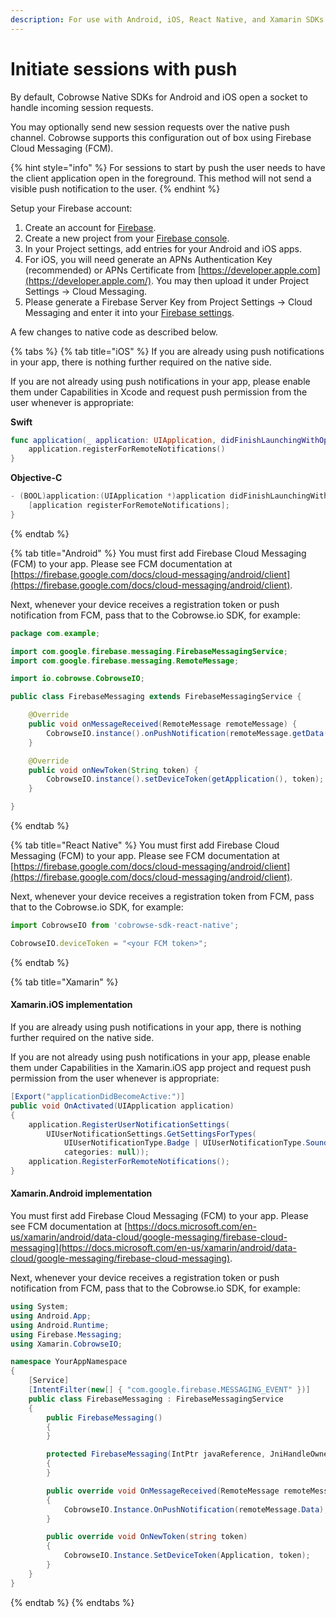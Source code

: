 ```yaml
---
description: For use with Android, iOS, React Native, and Xamarin SDKs only.
---
```


# Initiate sessions with push

By default, Cobrowse Native SDKs for Android and iOS open a socket to handle incoming session requests.

You may optionally send new session requests over the native push channel. Cobrowse supports this configuration out of box using Firebase Cloud Messaging (FCM).

{% hint style="info" %}
For sessions to start by push the user needs to have the client application open in the foreground. This method will not send a visible push notification to the user.
{% endhint %}

Setup your Firebase account:

1. Create an account for [Firebase](https://firebase.google.com/).
2. Create a new project from your [Firebase console](https://console.firebase.google.com/).
3. In your Project settings, add entries for your Android and iOS apps.
4. For iOS, you will need generate an APNs Authentication Key (recommended) or APNs Certificate from [https://developer.apple.com](https://developer.apple.com/). You may then upload it under Project Settings -> Cloud Messaging.
5. Please generate a Firebase Server Key from Project Settings -> Cloud Messaging and enter it into your [Firebase settings](https://cobrowse.io/dashboard/settings/firebase).

A few changes to native code as described below.

{% tabs %}
{% tab title="iOS" %}
If you are already using push notifications in your app, there is nothing further required on the native side.

If you are not already using push notifications in your app, please enable them under Capabilities in Xcode and request push permission from the user whenever is appropriate:

**Swift**

```swift
func application(_ application: UIApplication, didFinishLaunchingWithOptions launchOptions: [UIApplication.LaunchOptionsKey: Any]?) -> Bool {
    application.registerForRemoteNotifications()
}
```

**Objective-C**

```objectivec
- (BOOL)application:(UIApplication *)application didFinishLaunchingWithOptions:(NSDictionary *)launchOptions
    [application registerForRemoteNotifications];
}
```
{% endtab %}

{% tab title="Android" %}
You must first add Firebase Cloud Messaging (FCM) to your app. Please see FCM documentation at [https://firebase.google.com/docs/cloud-messaging/android/client](https://firebase.google.com/docs/cloud-messaging/android/client).

Next, whenever your device receives a registration token or push notification from FCM, pass that to the Cobrowse.io SDK, for example:

```java
package com.example;

import com.google.firebase.messaging.FirebaseMessagingService;
import com.google.firebase.messaging.RemoteMessage;

import io.cobrowse.CobrowseIO;

public class FirebaseMessaging extends FirebaseMessagingService {

    @Override
    public void onMessageReceived(RemoteMessage remoteMessage) {
        CobrowseIO.instance().onPushNotification(remoteMessage.getData());
    }

    @Override
    public void onNewToken(String token) {
        CobrowseIO.instance().setDeviceToken(getApplication(), token);
    }

}
```
{% endtab %}

{% tab title="React Native" %}
You must first add Firebase Cloud Messaging (FCM) to your app. Please see FCM documentation at [https://firebase.google.com/docs/cloud-messaging/android/client](https://firebase.google.com/docs/cloud-messaging/android/client).

Next, whenever your device receives a registration token from FCM, pass that to the Cobrowse.io SDK, for example:

```javascript
import CobrowseIO from 'cobrowse-sdk-react-native';

CobrowseIO.deviceToken = "<your FCM token>";
```
{% endtab %}

{% tab title="Xamarin" %}
#### Xamarin.iOS implementation

If you are already using push notifications in your app, there is nothing further required on the native side.

If you are not already using push notifications in your app, please enable them under Capabilities in the Xamarin.iOS app project and request push permission from the user whenever is appropriate:

```csharp
[Export("applicationDidBecomeActive:")]
public void OnActivated(UIApplication application)
{
    application.RegisterUserNotificationSettings(
        UIUserNotificationSettings.GetSettingsForTypes(
            UIUserNotificationType.Badge | UIUserNotificationType.Sound | UIUserNotificationType.Alert,
            categories: null));
    application.RegisterForRemoteNotifications();
}
```

#### Xamarin.Android implementation

You must first add Firebase Cloud Messaging (FCM) to your app. Please see FCM documentation at [https://docs.microsoft.com/en-us/xamarin/android/data-cloud/google-messaging/firebase-cloud-messaging](https://docs.microsoft.com/en-us/xamarin/android/data-cloud/google-messaging/firebase-cloud-messaging).

Next, whenever your device receives a registration token or push notification from FCM, pass that to the Cobrowse.io SDK, for example:

```csharp
using System;
using Android.App;
using Android.Runtime;
using Firebase.Messaging;
using Xamarin.CobrowseIO;

namespace YourAppNamespace
{
    [Service]
    [IntentFilter(new[] { "com.google.firebase.MESSAGING_EVENT" })]
    public class FirebaseMessaging : FirebaseMessagingService
    {
        public FirebaseMessaging()
        {
        }

        protected FirebaseMessaging(IntPtr javaReference, JniHandleOwnership transfer) : base(javaReference, transfer)
        {
        }

        public override void OnMessageReceived(RemoteMessage remoteMessage)
        {
            CobrowseIO.Instance.OnPushNotification(remoteMessage.Data);
        }

        public override void OnNewToken(string token)
        {
            CobrowseIO.Instance.SetDeviceToken(Application, token);
        }
    }
}
```
{% endtab %}
{% endtabs %}

